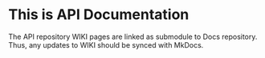 # This is API Documentation

The API repository WIKI pages are linked as submodule to Docs repository.
Thus, any updates to WIKI should be synced with MkDocs.